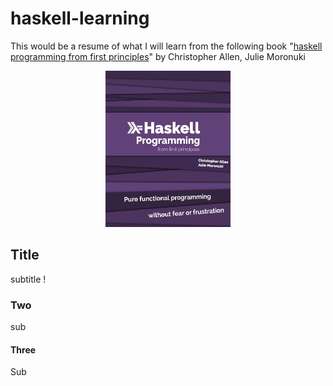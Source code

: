 # haskell-learning
This would be a resume of what I will learn from the following book "[haskell programming from first principles](https://www.goodreads.com/book/show/25587599-haskell-programming?from_search=true)" by Christopher Allen, Julie Moronuki 

<center>
<img style="fload" left; src="https://github.com/dowday/haskell-learning/blob/master/images/cover-haskell-book.jpg" width="200" height="250">
</center>
<!---
![alt text](https://github.com/dowday/haskell-learning/blob/master/images/cover-haskell-book.jpg "Logo Title Text 1")
your comment goes here
and here
-->

## Title
subtitle !
### Two
sub

#### Three
Sub
